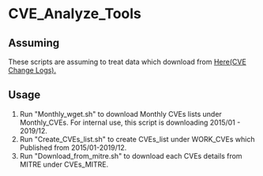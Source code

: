 # CVE_Analyze_Tools
## Assuming
These scripts are assuming to treat data which download from [Here(CVE Change Logs).](https://cve.mitre.org/cve/data_updates.html)

## Usage
1. Run "Monthly_wget.sh" to download Monthly CVEs lists under Monthly_CVEs. For internal use, this script is downloading 2015/01 - 2019/12.
2. Run "Create_CVEs_list.sh" to create CVEs_list under WORK_CVEs which Published from 2015/01-2019/12.
3. Run "Download_from_mitre.sh" to download each CVEs details from MITRE under CVEs_MITRE. 
